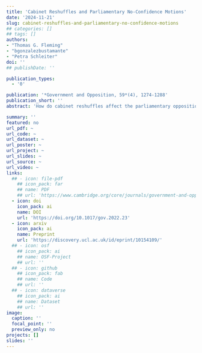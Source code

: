 ```yaml
---
title: 'Cabinet Reshuffles and Parliamentary No‑Confidence Motions'
date: '2024-11-21'
slug: cabinet-reshuffles-and-parliamentary-no‑confidence-motions
## categories: []
## tags: []
authors:
- "Thomas G. Fleming"
- "bgonzalezbustamante"
- "Petra Schleiter"
doi: ''
## publishDate: ''

publication_types:
  - '0'

publication: '*Government and Opposition, 59*(4), 1274-1288'
publication_short: ''
abstract: 'How do cabinet reshuffles affect the parliamentary opposition’s use of no-confidence motions in the government? Opposition parties employ no-confidence motions as electoral signals to highlight government incompetence and to position themselves as a government in waiting. We argue that cabinet reshuffles – which prime ministers use to respond to policy failures, scandals, poor ministerial performance and disloyalty – present an opportunity for the opposition to deploy no-confidence motions to this end. The incentives to deploy this strategy, however, are contingent on the nature of the party system and are greatest where party-system concentration positions a single opposition party as the alternative to the government and sole beneficiary of a no-confidence vote. We test this expectation using a multilevel modelling approach applied to data on reshuffles in 316 governments and 16 parliamentary democracies, and find support for our expectation: cabinet reshuffles raise the probability of no-confidence motions conditional on party-system concentration.'

summary: ''
featured: no
url_pdf: ~
url_code: ~
url_dataset: ~
url_poster: ~
url_project: ~
url_slides: ~
url_source: ~
url_video: ~
links:
  ## - icon: file-pdf
    ## icon_pack: far
    ## name: PDF
    ## url: 'https://www.cambridge.org/core/journals/government-and-opposition/article/cabinet-reshuffles-and-parliamentary-noconfidence-motions/AB183B83794E391A27D5855A70ACF1A2'
  - icon: doi
    icon_pack: ai
    name: DOI
    url: 'https://doi.org/10.1017/gov.2022.23'
  - icon: arxiv
    icon_pack: ai
    name: Preprint
    url: 'https://discovery.ucl.ac.uk/id/eprint/10154109/'
  ## - icon: osf
    ## icon_pack: ai
    ## name: OSF-Project
    ## url: ''
  ## - icon: github
    ## icon_pack: fab
    ## name: Code
    ## url: ''
  ## - icon: dataverse
    ## icon_pack: ai
    ## name: Dataset
    ## url: ''
image:
  caption: ''
  focal_point: ''
  preview_only: no
projects: []
slides: ''
---
```

